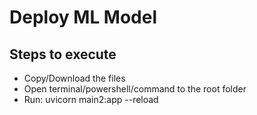 # Deploy ML Model

## Steps to execute
- Copy/Download the files
- Open terminal/powershell/command to the root folder
- Run:  uvicorn main2:app --reload

